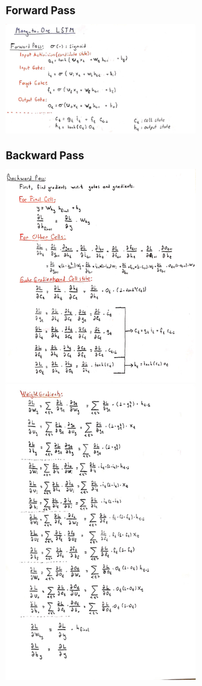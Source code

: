 # Forward Pass
![](images/lstm_forward.jpg)

# Backward Pass
![](images/lstm_backward1.jpg)
![](images/lstm_backward2.jpg)
